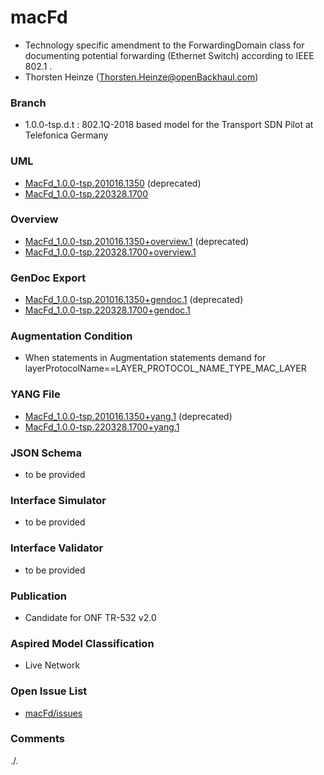 # macFd
- Technology specific amendment to the ForwardingDomain class for documenting potential forwarding (Ethernet Switch) according to IEEE 802.1 .
- Thorsten Heinze (Thorsten.Heinze@openBackhaul.com)

### Branch
- 1.0.0-tsp.d.t : 802.1Q-2018 based model for the Transport SDN Pilot at Telefonica Germany

### UML
- [MacFd_1.0.0-tsp.201016.1350](./MacFd_1.0.0-tsp.201016.1350.zip) (deprecated)
- [MacFd_1.0.0-tsp.220328.1700](./MacFd_1.0.0-tsp.220328.1700.zip)

### Overview 
- [MacFd_1.0.0-tsp.201016.1350+overview.1](./MacFd_1.0.0-tsp.201016.1350+overview.1.png) (deprecated)
- [MacFd_1.0.0-tsp.220328.1700+overview.1](./MacFd_1.0.0-tsp.220328.1700+overview.1.png)

### GenDoc Export
- [MacFd_1.0.0-tsp.201016.1350+gendoc.1](./MacFd_1.0.0-tsp.201016.1350+gendoc.1.docx) (deprecated)
- [MacFd_1.0.0-tsp.220328.1700+gendoc.1](./MacFd_1.0.0-tsp.220328.1700+gendoc.1.docx)

### Augmentation Condition
- When statements in Augmentation statements demand for layerProtocolName==LAYER_PROTOCOL_NAME_TYPE_MAC_LAYER

### YANG File
- [MacFd_1.0.0-tsp.201016.1350+yang.1](./MacFd_1.0.0-tsp.201016.1350+yang.1.zip) (deprecated)
- [MacFd_1.0.0-tsp.220328.1700+yang.1](./MacFd_1.0.0-tsp.220328.1700+yang.1.zip)

### JSON Schema
- to be provided

### Interface Simulator
- to be provided

### Interface Validator
- to be provided

### Publication
- Candidate for ONF TR-532 v2.0

### Aspired Model Classification
- Live Network

### Open Issue List
- [macFd/issues](../../issues)

### Comments
./.
